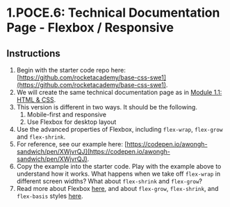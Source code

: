 # 1.POCE.6: Technical Documentation Page - Flexbox / Responsive

## Instructions

1. Begin with the starter code repo here: [https://github.com/rocketacademy/base-css-swe1](https://github.com/rocketacademy/base-css-swe1).
2. We will create the same technical documentation page as in [Module 1.1: HTML & CSS](../1.1-html-and-css/#html-css-exercise-technical-documentation-page).
3. This version is different in two ways. It should be the following.
   1. Mobile-first and responsive
   2. Use Flexbox for desktop layout
4. Use the advanced properties of Flexbox, including `flex-wrap`, `flex-grow` and `flex-shrink`. 
5. For reference, see our example here: [https://codepen.io/awongh-sandwich/pen/XWjvrQJ](https://codepen.io/awongh-sandwich/pen/XWjvrQJ).
6. Copy the example into the starter code. Play with the example above to understand how it works. What happens when we take off `flex-wrap` in different screen widths? What about `flex-shrink` and `flex-grow`?
7. Read more about Flexbox [here](https://css-tricks.com/snippets/css/a-guide-to-flexbox/), and about `flex-grow`, `flex-shrink`, and `flex-basis` styles [here](https://css-tricks.com/understanding-flex-grow-flex-shrink-and-flex-basis/).

